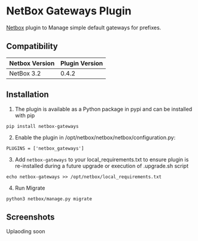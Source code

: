 
# NetBox Gateways Plugin
[Netbox](https://github.com/netbox-community/netbox) plugin  to Manage simple default gateways for prefixes.

## Compatibility

|      Netbox Version       |   Plugin Version    |
|---------------------------|-------|
| NetBox 3.2                | 0.4.2 |

## Installation

1. The plugin is available as a Python package in pypi and can be installed with pip  

```
pip install netbox-gateways
```
2. Enable the plugin in /opt/netbox/netbox/netbox/configuration.py:
```
PLUGINS = ['netbox_gateways']
```

3. Add `netbox-gateways` to your local_requirements.txt to ensure plugin is re-installed during a future upgrade or execution of .upgrade.sh script

```
echo netbox-gateways >> /opt/netbox/local_requirements.txt
```

4. Run Migrate

```
python3 netbox/manage.py migrate
```

## Screenshots

Uplaoding soon

